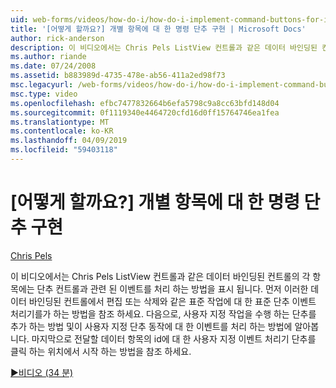 ```yaml
---
uid: web-forms/videos/how-do-i/how-do-i-implement-command-buttons-for-individual-items
title: '[어떻게 할까요?] 개별 항목에 대 한 명령 단추 구현 | Microsoft Docs'
author: rick-anderson
description: 이 비디오에서는 Chris Pels ListView 컨트롤과 같은 데이터 바인딩된 컨트롤의 각 항목에는 단추 컨트롤과 관련 된 이벤트를 처리 하는 방법을 표시 됩니다. 첫 번째...
ms.author: riande
ms.date: 07/24/2008
ms.assetid: b883989d-4735-478e-ab56-411a2ed98f73
msc.legacyurl: /web-forms/videos/how-do-i/how-do-i-implement-command-buttons-for-individual-items
msc.type: video
ms.openlocfilehash: efbc7477832664b6efa5798c9a8cc63bfd148d04
ms.sourcegitcommit: 0f1119340e4464720cfd16d0ff15764746ea1fea
ms.translationtype: MT
ms.contentlocale: ko-KR
ms.lasthandoff: 04/09/2019
ms.locfileid: "59403118"
---
```

# <a name="how-do-i-implement-command-buttons-for-individual-items"></a>[어떻게 할까요?] 개별 항목에 대 한 명령 단추 구현

[Chris Pels](https://twitter.com/chrispels)

이 비디오에서는 Chris Pels ListView 컨트롤과 같은 데이터 바인딩된 컨트롤의 각 항목에는 단추 컨트롤과 관련 된 이벤트를 처리 하는 방법을 표시 됩니다. 먼저 이러한 데이터 바인딩된 컨트롤에서 편집 또는 삭제와 같은 표준 작업에 대 한 표준 단추 이벤트 처리기를가 하는 방법을 참조 하세요. 다음으로, 사용자 지정 작업을 수행 하는 단추를 추가 하는 방법 및이 사용자 지정 단추 동작에 대 한 이벤트를 처리 하는 방법에 알아봅니다. 마지막으로 전달할 데이터 항목의 id에 대 한 사용자 지정 이벤트 처리기 단추를 클릭 하는 위치에서 시작 하는 방법을 참조 하세요.

[&#9654;비디오 (34 분)](https://channel9.msdn.com/Blogs/ASP-NET-Site-Videos/how-do-i-implement-command-buttons-for-individual-items)
